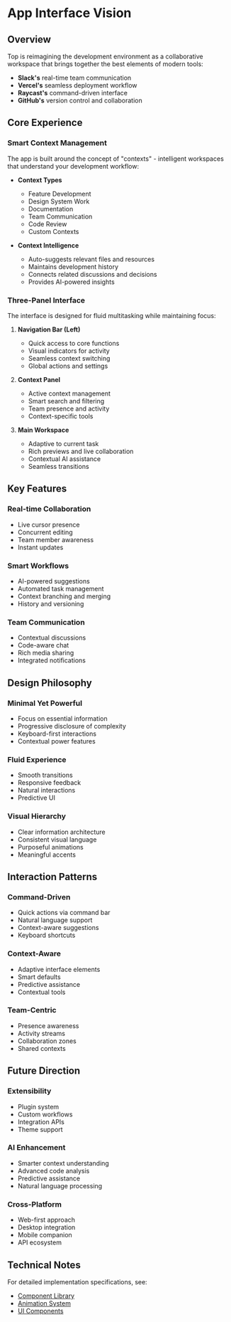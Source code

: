 # App Interface Vision

## Overview

Top is reimagining the development environment as a collaborative workspace that brings together the best elements of modern tools:
- **Slack's** real-time team communication
- **Vercel's** seamless deployment workflow
- **Raycast's** command-driven interface
- **GitHub's** version control and collaboration

## Core Experience

### Smart Context Management

The app is built around the concept of "contexts" - intelligent workspaces that understand your development workflow:

- **Context Types**
  - Feature Development
  - Design System Work
  - Documentation
  - Team Communication
  - Code Review
  - Custom Contexts

- **Context Intelligence**
  - Auto-suggests relevant files and resources
  - Maintains development history
  - Connects related discussions and decisions
  - Provides AI-powered insights

### Three-Panel Interface

The interface is designed for fluid multitasking while maintaining focus:

1. **Navigation Bar (Left)**
   - Quick access to core functions
   - Visual indicators for activity
   - Seamless context switching
   - Global actions and settings

2. **Context Panel**
   - Active context management
   - Smart search and filtering
   - Team presence and activity
   - Context-specific tools

3. **Main Workspace**
   - Adaptive to current task
   - Rich previews and live collaboration
   - Contextual AI assistance
   - Seamless transitions

## Key Features

### Real-time Collaboration
- Live cursor presence
- Concurrent editing
- Team member awareness
- Instant updates

### Smart Workflows
- AI-powered suggestions
- Automated task management
- Context branching and merging
- History and versioning

### Team Communication
- Contextual discussions
- Code-aware chat
- Rich media sharing
- Integrated notifications

## Design Philosophy

### Minimal Yet Powerful
- Focus on essential information
- Progressive disclosure of complexity
- Keyboard-first interactions
- Contextual power features

### Fluid Experience
- Smooth transitions
- Responsive feedback
- Natural interactions
- Predictive UI

### Visual Hierarchy
- Clear information architecture
- Consistent visual language
- Purposeful animations
- Meaningful accents

## Interaction Patterns

### Command-Driven
- Quick actions via command bar
- Natural language support
- Context-aware suggestions
- Keyboard shortcuts

### Context-Aware
- Adaptive interface elements
- Smart defaults
- Predictive assistance
- Contextual tools

### Team-Centric
- Presence awareness
- Activity streams
- Collaboration zones
- Shared contexts

## Future Direction

### Extensibility
- Plugin system
- Custom workflows
- Integration APIs
- Theme support

### AI Enhancement
- Smarter context understanding
- Advanced code analysis
- Predictive assistance
- Natural language processing

### Cross-Platform
- Web-first approach
- Desktop integration
- Mobile companion
- API ecosystem

## Technical Notes

For detailed implementation specifications, see:
- [Component Library](./tech-notes/components.md)
- [Animation System](../03-animation-system.md)
- [UI Components](../01-ui-components.md) 
